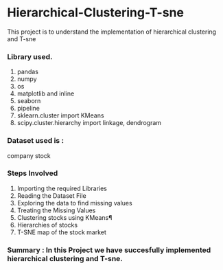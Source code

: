 # Hierarchical-Clustering-T-sne
This project is to understand the implementation of hierarchical clustering and T-sne


### Library used. 
1. pandas
2. numpy
3. os
4. matplotlib and inline
5. seaborn
6. pipeline
7. sklearn.cluster import KMeans
8. scipy.cluster.hierarchy import linkage, dendrogram


### Dataset used is :
company stock

### Steps Involved
1.	Importing the required Libraries
2.	Reading the Dataset File
3.	Exploring the data to find missing values
4.	Treating the Missing Values
5.	Clustering stocks using KMeans¶
6.	Hierarchies of stocks
7.	T-SNE map of the stock market


### Summary : In this Project we have succesfully implemented hierarchical clustering and T-sne. 
